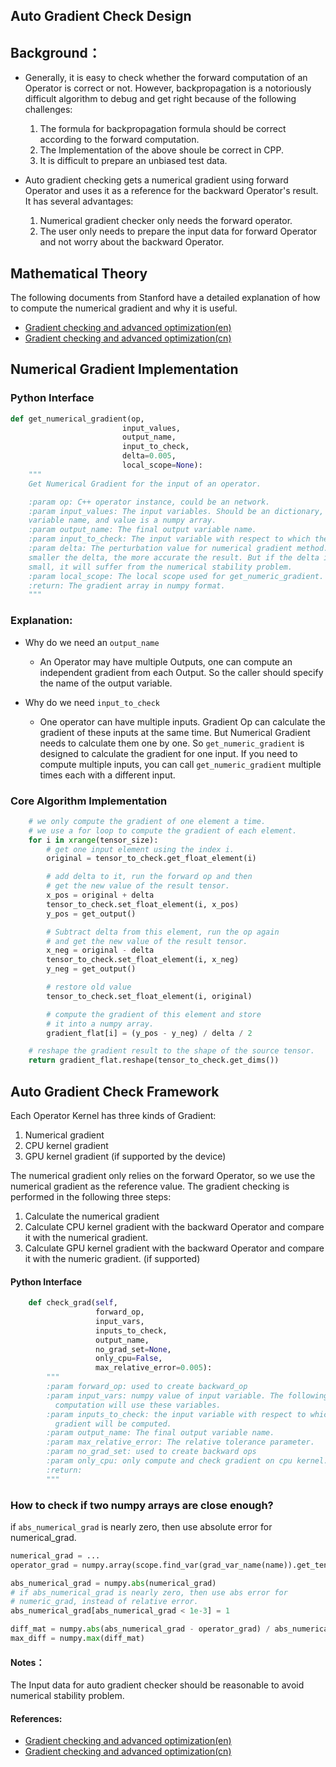 ## Auto Gradient Check Design

## Background：
- Generally, it is easy to check whether the forward computation of an Operator is correct or not. However, backpropagation is a notoriously difficult algorithm to debug and get right because of the following challenges:
  1. The formula for backpropagation formula should be correct according to the forward computation.
  2. The Implementation of the above shoule be correct in CPP.
  3. It is difficult to prepare an unbiased test data.

- Auto gradient checking gets a numerical gradient using forward Operator and uses it as a reference for the backward Operator's result. It has several advantages:
  1. Numerical gradient checker only needs the forward operator.
  2. The user only needs to prepare the input data for forward Operator and not worry about the backward Operator.

## Mathematical Theory
The following documents from Stanford have a detailed explanation of how to compute the numerical gradient and why it is useful.

- [Gradient checking and advanced optimization(en)](http://deeplearning.stanford.edu/wiki/index.php/Gradient_checking_and_advanced_optimization)
- [Gradient checking and advanced optimization(cn)](http://ufldl.stanford.edu/wiki/index.php/%E6%A2%AF%E5%BA%A6%E6%A3%80%E9%AA%8C%E4%B8%8E%E9%AB%98%E7%BA%A7%E4%BC%98%E5%8C%96)


## Numerical Gradient Implementation
### Python Interface
```python
def get_numerical_gradient(op,
                         input_values,
                         output_name,
                         input_to_check,
                         delta=0.005,
                         local_scope=None):
    """
    Get Numerical Gradient for the input of an operator.

    :param op: C++ operator instance, could be an network.
    :param input_values: The input variables. Should be an dictionary, whose key is
    variable name, and value is a numpy array.
    :param output_name: The final output variable name.
    :param input_to_check: The input variable with respect to which the gradient has to be computed.
    :param delta: The perturbation value for numerical gradient method. The
    smaller the delta, the more accurate the result. But if the delta is too
    small, it will suffer from the numerical stability problem.
    :param local_scope: The local scope used for get_numeric_gradient.
    :return: The gradient array in numpy format.
    """
```

### Explanation:

- Why do we need an `output_name`
  - An Operator may have multiple Outputs, one can compute an independent gradient from each Output. So the caller should specify the name of the output variable.

- Why do we need `input_to_check`
  - One operator can have multiple inputs. Gradient Op can calculate the gradient of these inputs at the same time. But Numerical Gradient needs to calculate them one by one. So `get_numeric_gradient` is designed to calculate the gradient for one input. If you need to compute multiple inputs, you can call `get_numeric_gradient` multiple times each with a different input.


### Core Algorithm Implementation


```python
    # we only compute the gradient of one element a time.
    # we use a for loop to compute the gradient of each element.
    for i in xrange(tensor_size):
        # get one input element using the index i.
        original = tensor_to_check.get_float_element(i)

        # add delta to it, run the forward op and then
        # get the new value of the result tensor.
        x_pos = original + delta
        tensor_to_check.set_float_element(i, x_pos)
        y_pos = get_output()

        # Subtract delta from this element, run the op again
        # and get the new value of the result tensor.
        x_neg = original - delta
        tensor_to_check.set_float_element(i, x_neg)
        y_neg = get_output()

        # restore old value
        tensor_to_check.set_float_element(i, original)

        # compute the gradient of this element and store
        # it into a numpy array.
        gradient_flat[i] = (y_pos - y_neg) / delta / 2

    # reshape the gradient result to the shape of the source tensor.
    return gradient_flat.reshape(tensor_to_check.get_dims())
```

## Auto Gradient Check Framework

Each Operator Kernel has three kinds of Gradient:

1. Numerical gradient
2. CPU kernel gradient
3. GPU kernel gradient (if supported by the device)

The numerical gradient only relies on the forward Operator, so we use the numerical gradient as the reference value. The gradient checking is performed in the following three steps:

1. Calculate the numerical gradient
2. Calculate CPU kernel gradient with the backward Operator and compare it with the numerical gradient.
3. Calculate GPU kernel gradient with the backward Operator and compare it with the numeric gradient. (if supported)

#### Python Interface

```python
    def check_grad(self,
                   forward_op,
                   input_vars,
                   inputs_to_check,
                   output_name,
                   no_grad_set=None,
                   only_cpu=False,
                   max_relative_error=0.005):
        """
        :param forward_op: used to create backward_op
        :param input_vars: numpy value of input variable. The following
          computation will use these variables.
        :param inputs_to_check: the input variable with respect to which the
          gradient will be computed.
        :param output_name: The final output variable name.
        :param max_relative_error: The relative tolerance parameter.
        :param no_grad_set: used to create backward ops
        :param only_cpu: only compute and check gradient on cpu kernel.
        :return:
        """
```

### How to check if two numpy arrays are close enough?
if `abs_numerical_grad` is nearly zero, then use absolute error for numerical_grad.

```python
numerical_grad = ...
operator_grad = numpy.array(scope.find_var(grad_var_name(name)).get_tensor())

abs_numerical_grad = numpy.abs(numerical_grad)
# if abs_numerical_grad is nearly zero, then use abs error for
# numeric_grad, instead of relative error.
abs_numerical_grad[abs_numerical_grad < 1e-3] = 1

diff_mat = numpy.abs(abs_numerical_grad - operator_grad) / abs_numerical_grad
max_diff = numpy.max(diff_mat)
```


#### Notes：
The Input data for auto gradient checker should be reasonable to avoid numerical stability problem.


#### References:

- [Gradient checking and advanced optimization(en)](http://deeplearning.stanford.edu/wiki/index.php/Gradient_checking_and_advanced_optimization)
- [Gradient checking and advanced optimization(cn)](http://ufldl.stanford.edu/wiki/index.php/%E6%A2%AF%E5%BA%A6%E6%A3%80%E9%AA%8C%E4%B8%8E%E9%AB%98%E7%BA%A7%E4%BC%98%E5%8C%96)
